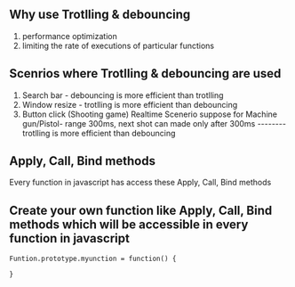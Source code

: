 ## Why use Trotlling & debouncing

1. performance optimization
2. limiting the rate of executions of particular functions


## Scenrios where Trotlling & debouncing are used

1. Search bar - debouncing is more efficient than trotlling
2. Window resize - trotlling is more efficient than debouncing
3. Button click (Shooting game)
   Realtime Scenerio suppose for Machine gun/Pistol- range 300ms, next shot can made only after 300ms
   -------- trotlling is more efficient than debouncing

## Apply, Call, Bind methods

Every function in javascript has access these Apply, Call, Bind methods

## Create your own function like Apply, Call, Bind methods which will be accessible in every function in javascript

```
Funtion.prototype.myunction = function() {

}
```